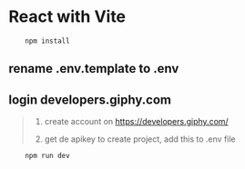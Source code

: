 # React with Vite

```
    npm install
```

## rename .env.template to .env 

## login developers.giphy.com
> 1. create account on https://developers.giphy.com/
> 
> 2. get de apikey to create project, add this to .env file


```
    npm run dev
```